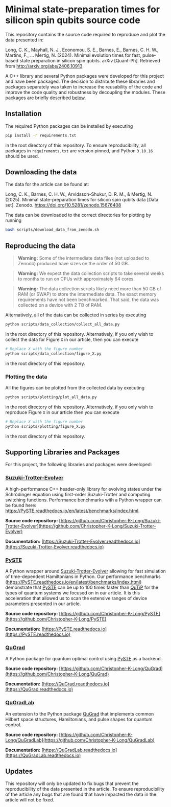 # Minimal state-preparation times for silicon spin qubits source code

This repository contains the source code required to reproduce and plot the data presented in:

Long, C. K., Mayhall, N. J., Economou, S. E., Barnes, E., Barnes, C. H. W., Martins, F., … Mertig, N. (2024). Minimal evolution times for fast, pulse-based state preparation in silicon spin qubits. arXiv [Quant-Ph]. Retrieved from http://arxiv.org/abs/2406.10913

A C++ library and several Python packages were developed for this project and have been packaged. The decision to distribute these libraries and packages separately was taken to increase the reusability of the code and improve the code quality and robustness by decoupling the modules. These packages are briefly described [below](#supporting-libraries-and-packages).

## Installation

The required Python packages can be installed by executing
```bash
pip install -r requirements.txt
```
in the root directory of this repository. To ensure reproducibility, all packages in ``requirements.txt`` are version pinned, and Python ``3.10.16`` should be used.

## Downloading the data

The data for the article can be found at:

Long, C. K., Barnes, C. H. W., Arvidsson-Shukur, D. R. M., & Mertig, N. (2025). Minimal state-preparation times for silicon spin qubits data [Data set]. Zenodo. https://doi.org/10.5281/zenodo.15676408

The data can be downloaded to the correct directories for plotting by running
```bash
bash scripts/download_data_from_zenodo.sh
```

## Reproducing the data

> **Warning:** Some of the intermediate data files (not uploaded to Zenodo) produced have sizes on the order of 50 GB.

> **Warning:** We expect the data collection scripts to take several weeks to months to run on CPUs with approximately 64 cores.

> **Warning:** The data collection scripts likely need more than 50 GB of RAM (or SWAP) to store the intermediate data. The exact memory requirements have not been benchmarked. That said, the data was collected on a device with 2 TB of RAM.

Alternatively, all of the data can be collected in series by executing
```bash
python scripts/data_collection/collect_all_data.py
```
in the root directory of this repository. Alternatively, if you only wish to collect the data for Figure ``X`` in our article, then you can execute
```bash
# Replace X with the figure number
python scripts/data_collection/figure_X.py 
```
in the root directory of this repository.

### Plotting the data

All the figures can be plotted from the collected data by executing
```bash
python scripts/plotting/plot_all_data.py
```
in the root directory of this repository. Alternatively, if you only wish to reproduce Figure ``X`` in our article then you can execute
```bash
# Replace X with the figure number
python scripts/plotting/figure_X.py 
```
in the root directory of this repository.

## Supporting Libraries and Packages

For this project, the following libraries and packages were developed:

### [Suzuki-Trotter-Evolver](https://github.com/Christopher-K-Long/Suzuki-Trotter-Evolver)

A high-performance C++ header-only library for evolving states under the Schrödinger equation using first-order Suzuki-Trotter and computing switching functions. Performance benchmarks with a Python wrapper can be found here: https://PySTE.readthedocs.io/en/latest/benchmarks/index.html.

**Source code repository:** [https://github.com/Christopher-K-Long/Suzuki-Trotter-Evolver](https://github.com/Christopher-K-Long/Suzuki-Trotter-Evolver)

**Documentation:** [https://Suzuki-Trotter-Evolver.readthedocs.io](https://Suzuki-Trotter-Evolver.readthedocs.io)

### [PySTE](https://github.com/Christopher-K-Long/PySTE)

A Python wrapper around [Suzuki-Trotter-Evolver](https://github.com/Christopher-K-Long/Suzuki-Trotter-Evolver) allowing for fast simulation of time-dependent Hamiltonians in Python. Our performance benchmarks (https://PySTE.readthedocs.io/en/latest/benchmarks/index.html) demonstrate that [PySTE](https://github.com/Christopher-K-Long/PySTE) can be up to 100 times faster than [QuTiP](https://qutip.org) for the types of quantum systems we focused on in our article. It is this acceleration that allowed us to scan the extensive ranges of device parameters presented in our article.

**Source code repository:** [https://github.com/Christopher-K-Long/PySTE](https://github.com/Christopher-K-Long/PySTE)

**Documentation:** [https://PySTE.readthedocs.io](https://PySTE.readthedocs.io)

### [QuGrad](https://github.com/Christopher-K-Long/QuGrad)

A Python package for quantum optimal control using [PySTE](https://github.com/Christopher-K-Long/PySTE) as a backend.

**Source code repository:** [https://github.com/Christopher-K-Long/QuGrad](https://github.com/Christopher-K-Long/QuGrad)

**Documentation:** [https://QuGrad.readthedocs.io](https://QuGrad.readthedocs.io)

### [QuGradLab](https://github.com/Christopher-K-Long/QuGradLab)

An extension to the Python package [QuGrad](https://QuGrad.readthedocs.io) that implements common Hilbert space structures, Hamiltonians, and pulse shapes for quantum control.

**Source code repository:** [https://github.com/Christopher-K-Long/QuGradLab](https://github.com/Christopher-K-Long/QuGradLab)

**Documentation:** [https://QuGradLab.readthedocs.io](https://QuGradLab.readthedocs.io)

## Updates

This repository will only be updated to fix bugs that prevent the reproducibility of the data presented in the article. To ensure reproducibility of the article any bugs that are found that have impacted the data in the article will not be fixed.
